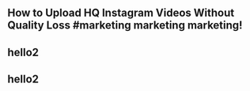 How to Upload HQ Instagram Videos Without Quality Loss #marketing
marketing
marketing!
-
hello2
-
hello2
-
